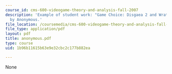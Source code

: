 ```yaml
---
course_id: cms-600-videogame-theory-and-analysis-fall-2007
description: 'Example of student work: "Game Choice: Disgaea 2 and Wrath: Unleashed"
  by Anonymous.'
file_location: /coursemedia/cms-600-videogame-theory-and-analysis-fall-2007/1b96b11615b63e9e32cbc2c177b882ea_anonymous.pdf
file_type: application/pdf
layout: pdf
title: anonymous.pdf
type: course
uid: 1b96b11615b63e9e32cbc2c177b882ea

---
```

None